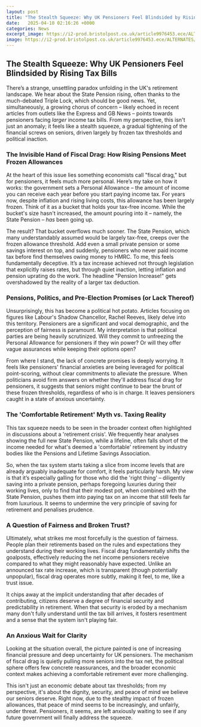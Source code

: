 ```yaml
---
layout: post
title: "The Stealth Squeeze: Why UK Pensioners Feel Blindsided by Rising Tax Bills"
date:   2025-04-10 02:16:26 +0000
categories: News
excerpt_image: https://i2-prod.bristolpost.co.uk/article9976453.ece/ALTERNATES/s615/0_Telephone-scams-targeting-seniors-Scammer-making-phone-call-with-elderly-woman-asking-for-money-demanding-personal.jpg
image: https://i2-prod.bristolpost.co.uk/article9976453.ece/ALTERNATES/s615/0_Telephone-scams-targeting-seniors-Scammer-making-phone-call-with-elderly-woman-asking-for-money-demanding-personal.jpg
---
```


## The Stealth Squeeze: Why UK Pensioners Feel Blindsided by Rising Tax Bills

There’s a strange, unsettling paradox unfolding in the UK's retirement landscape. We hear about the State Pension rising, often thanks to the much-debated Triple Lock, which should be good news. Yet, simultaneously, a growing chorus of concern – likely echoed in recent articles from outlets like the Express and GB News – points towards pensioners facing *larger* income tax bills. From my perspective, this isn't just an anomaly; it feels like a stealth squeeze, a gradual tightening of the financial screws on seniors, driven largely by frozen tax thresholds and political inaction.

### The Invisible Hand of Fiscal Drag: How Rising Pensions Meet Frozen Allowances

At the heart of this issue lies something economists call "fiscal drag," but for pensioners, it feels much more personal. Here’s my take on how it works: the government sets a Personal Allowance – the amount of income you can receive each year before you start paying income tax. For years now, despite inflation and rising living costs, this allowance has been largely frozen. Think of it as a bucket that holds your tax-free income. While the bucket's size hasn't increased, the amount pouring into it – namely, the State Pension – *has* been going up.

The result? That bucket overflows much sooner. The State Pension, which many understandably assumed would be largely tax-free, creeps over the frozen allowance threshold. Add even a small private pension or some savings interest on top, and suddenly, pensioners who never paid income tax before find themselves owing money to HMRC. To me, this feels fundamentally deceptive. It’s a tax increase achieved not through legislation that explicitly raises rates, but through quiet inaction, letting inflation and pension uprating do the work. The headline "Pension Increase!" gets overshadowed by the reality of a larger tax deduction.

### Pensions, Politics, and Pre-Election Promises (or Lack Thereof)

Unsurprisingly, this has become a political hot potato. Articles focusing on figures like Labour's Shadow Chancellor, Rachel Reeves, likely delve into this territory. Pensioners are a significant and vocal demographic, and the perception of fairness is paramount. My interpretation is that political parties are being heavily scrutinized. Will they commit to unfreezing the Personal Allowance for pensioners if they win power? Or will they offer vague assurances while keeping their options open?

From where I stand, the lack of concrete promises is deeply worrying. It feels like pensioners' financial anxieties are being leveraged for political point-scoring, without clear commitments to alleviate the pressure. When politicians avoid firm answers on whether they'll address fiscal drag for pensioners, it suggests that seniors might continue to bear the brunt of these frozen thresholds, regardless of who is in charge. It leaves pensioners caught in a state of anxious uncertainty.

### The 'Comfortable Retirement' Myth vs. Taxing Reality

This tax squeeze needs to be seen in the broader context often highlighted in discussions about a 'retirement crisis'. We frequently hear analyses showing the full new State Pension, while a lifeline, often falls short of the income needed for what's deemed a 'comfortable' retirement by industry bodies like the Pensions and Lifetime Savings Association.

So, when the tax system starts taking a slice from income levels that are already arguably inadequate for comfort, it feels particularly harsh. My view is that it’s especially galling for those who did the 'right thing' – diligently saving into a private pension, perhaps foregoing luxuries during their working lives, only to find that their modest pot, when combined with the State Pension, pushes them into paying tax on an income that still feels far from luxurious. It seems to undermine the very principle of saving for retirement and penalises prudence.

### A Question of Fairness and Broken Trust?

Ultimately, what strikes me most forcefully is the question of fairness. People plan their retirements based on the rules and expectations they understand during their working lives. Fiscal drag fundamentally shifts the goalposts, effectively reducing the net income pensioners receive compared to what they might reasonably have expected. Unlike an announced tax rate increase, which is transparent (though potentially unpopular), fiscal drag operates more subtly, making it feel, to me, like a trust issue.

It chips away at the implicit understanding that after decades of contributing, citizens deserve a degree of financial security and predictability in retirement. When that security is eroded by a mechanism many don't fully understand until the tax bill arrives, it fosters resentment and a sense that the system isn't playing fair.

### An Anxious Wait for Clarity

Looking at the situation overall, the picture painted is one of increasing financial pressure and deep uncertainty for UK pensioners. The mechanism of fiscal drag is quietly pulling more seniors into the tax net, the political sphere offers few concrete reassurances, and the broader economic context makes achieving a comfortable retirement ever more challenging.

This isn't just an economic debate about tax thresholds; from my perspective, it's about the dignity, security, and peace of mind we believe our seniors deserve. Right now, due to the stealthy impact of frozen allowances, that peace of mind seems to be increasingly, and unfairly, under threat. Pensioners, it seems, are left anxiously waiting to see if any future government will finally address the squeeze.
